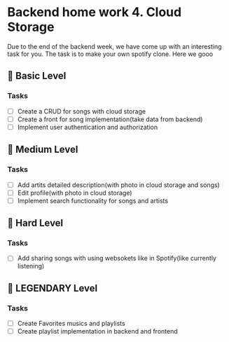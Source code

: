 # Backend home work 4. Cloud Storage

Due to the end of the backend week, we have come up with an interesting task for
you. The task is to make your own spotify clone. Here we gooo

## 🥉 Basic Level

### Tasks

- [ ] Create a CRUD for songs with cloud storage
- [ ] Create a front for song implementation(take data from backend)
- [ ] Implement user authentication and authorization

## 🥈 Medium Level

### Tasks

- [ ] Add artits detailed description(with photo in cloud storage and songs)
- [ ] Edit profile(with photo in cloud storage)
- [ ] Implement search functionality for songs and artists

## 🥇 Hard Level

### Tasks

- [ ] Add sharing songs with using websokets like in Spotify(like currently
      listening)

## 🦅 LEGENDARY Level

### Tasks

- [ ] Create Favorites musics and playlists
- [ ] Create playlist implementation in backend and frontend
